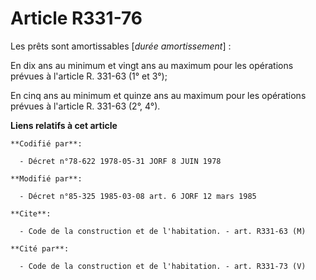 # Article R331-76

Les prêts sont amortissables [*durée amortissement*] :

En dix ans au minimum et vingt ans au maximum pour les opérations prévues à l'article R. 331-63 (1° et 3°);

En cinq ans au minimum et quinze ans au maximum pour les opérations prévues à l'article R. 331-63 (2°, 4°).

**Liens relatifs à cet article**

	**Codifié par**:

	  - Décret n°78-622 1978-05-31 JORF 8 JUIN 1978

	**Modifié par**:

	  - Décret n°85-325 1985-03-08 art. 6 JORF 12 mars 1985

	**Cite**:

	  - Code de la construction et de l'habitation. - art. R331-63 (M)

	**Cité par**:

	  - Code de la construction et de l'habitation. - art. R331-73 (V)
